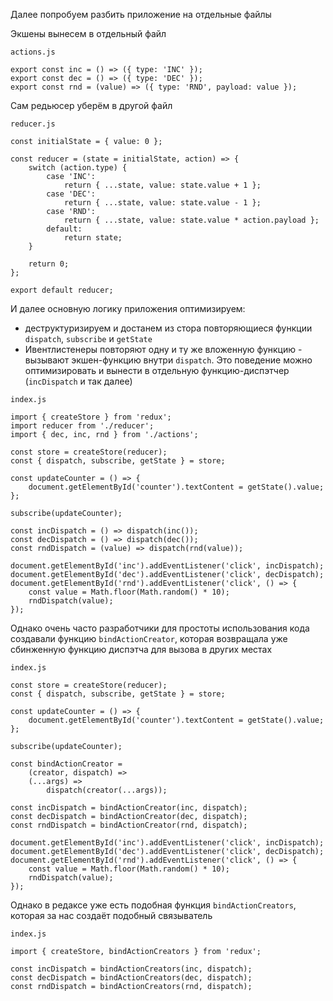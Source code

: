 
Далее попробуем разбить приложение на отдельные файлы

Экшены вынесем в отдельный файл

`actions.js`
```JS
export const inc = () => ({ type: 'INC' });
export const dec = () => ({ type: 'DEC' });
export const rnd = (value) => ({ type: 'RND', payload: value });
```

Сам редьюсер уберём в другой файл

`reducer.js`
```JS
const initialState = { value: 0 };

const reducer = (state = initialState, action) => {
	switch (action.type) {
		case 'INC':
			return { ...state, value: state.value + 1 };
		case 'DEC':
			return { ...state, value: state.value - 1 };
		case 'RND':
			return { ...state, value: state.value * action.payload };
		default:
			return state;
	}

	return 0;
};

export default reducer;
```

И далее основную логику приложения оптимизируем:
- деструктуризируем и достанем из стора повторяющиеся функции `dispatch`, `subscribe` и `getState`
- Ивентлистенеры повторяют одну и ту же вложенную функцию - вызывают экшен-функцию внутри `dispatch`. Это поведение можно оптимизировать и вынести в отдельную функцию-диспэтчер (`incDispatch` и так далее) 

`index.js`
```JS
import { createStore } from 'redux';
import reducer from './reducer';
import { dec, inc, rnd } from './actions';

const store = createStore(reducer);
const { dispatch, subscribe, getState } = store;

const updateCounter = () => {
	document.getElementById('counter').textContent = getState().value;
};

subscribe(updateCounter);

const incDispatch = () => dispatch(inc());
const decDispatch = () => dispatch(dec());
const rndDispatch = (value) => dispatch(rnd(value));

document.getElementById('inc').addEventListener('click', incDispatch);
document.getElementById('dec').addEventListener('click', decDispatch);
document.getElementById('rnd').addEventListener('click', () => {
	const value = Math.floor(Math.random() * 10);
	rndDispatch(value);
});
```

Однако очень часто разработчики для простоты использования кода создавали функцию `bindActionCreator`, которая возвращала уже сбинженную функцию диспэтча для вызова в других местах

`index.js`
```JS
const store = createStore(reducer);
const { dispatch, subscribe, getState } = store;

const updateCounter = () => {
	document.getElementById('counter').textContent = getState().value;
};

subscribe(updateCounter);

const bindActionCreator =
	(creator, dispatch) =>
	(...args) =>
		dispatch(creator(...args));

const incDispatch = bindActionCreator(inc, dispatch);
const decDispatch = bindActionCreator(dec, dispatch);
const rndDispatch = bindActionCreator(rnd, dispatch);

document.getElementById('inc').addEventListener('click', incDispatch);
document.getElementById('dec').addEventListener('click', decDispatch);
document.getElementById('rnd').addEventListener('click', () => {
	const value = Math.floor(Math.random() * 10);
	rndDispatch(value);
});
```

Однако в редаксе уже есть подобная функция `bindActionCreators`, которая за нас создаёт подобный связыватель

`index.js`
```JS
import { createStore, bindActionCreators } from 'redux';

const incDispatch = bindActionCreators(inc, dispatch);
const decDispatch = bindActionCreators(dec, dispatch);
const rndDispatch = bindActionCreators(rnd, dispatch);
```






